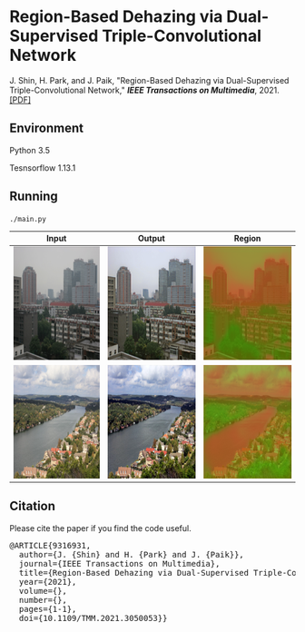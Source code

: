 # Region-Based Dehazing via Dual-Supervised Triple-Convolutional Network
J. Shin, H. Park, and J. Paik, "Region-Based Dehazing via Dual-Supervised Triple-Convolutional Network," **_IEEE Transactions on Multimedia_**, 2021. [[PDF]](https://ieeexplore.ieee.org/document/9316931)

## Environment
Python 3.5

Tesnsorflow 1.13.1

## Running
`./main.py`

|Input|Output|Region|
|------|---|---|
|<img src="/01.input/Building.png" width="200" height="200">|<img src="/02.Results/out_Building.png" width="200" height="200">|<img src="/02.Results/region_Building.png" width="200" height="200">|
|<img src="/01.input/River.png" width="200" height="200">|<img src="/02.Results/out_River.png" width="200" height="200">|<img src="/02.Results/region_River.png" width="200" height="200">|

## Citation
Please cite the paper if you find the code useful.

<pre>@ARTICLE{9316931,
  author={J. {Shin} and H. {Park} and J. {Paik}},
  journal={IEEE Transactions on Multimedia}, 
  title={Region-Based Dehazing via Dual-Supervised Triple-Convolutional Network}, 
  year={2021},
  volume={},
  number={},
  pages={1-1},
  doi={10.1109/TMM.2021.3050053}}<code>
